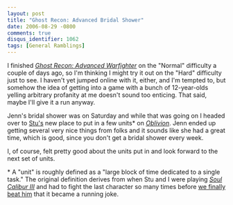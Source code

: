 ```yaml
---
layout: post
title: "Ghost Recon: Advanced Bridal Shower"
date: 2006-08-29 -0800
comments: true
disqus_identifier: 1062
tags: [General Ramblings]
---
```

I finished [*Ghost Recon: Advanced
Warfighter*](http://www.amazon.com/exec/obidos/ASIN/B000A0EFJW/mhsvortex)
on the "Normal" difficulty a couple of days ago, so I'm thinking I might
try it out on the "Hard" difficulty just to see. I haven't yet jumped
online with it, either, and I'm tempted to, but somehow the idea of
getting into a game with a bunch of 12-year-olds yelling arbitrary
profanity at me doesn't sound too enticing. That said, maybe I'll give
it a run anyway.

 Jenn's bridal shower was on Saturday and while that was going on I
headed over to [Stu's](http://www.stuartthompson.net) new place to put
in a few units\* on
[*Oblivion*](http://www.amazon.com/exec/obidos/ASIN/B000BI3QK2/mhsvortex).
Jenn ended up getting several very nice things from folks and it sounds
like she had a great time, which is good, since you don't get a bridal
shower every week.

 I, of course, felt pretty good about the units put in and look forward
to the next set of units.

 \* A "unit" is roughly defined as a "large block of time dedicated to a
single task." The original definition derives from when Stu and I were
playing [*Soul Calibur
III*](http://www.amazon.com/exec/obidos/ASIN/B000935256/mhsvortex) and
had to fight the last character so many times before [we finally beat
him](/archive/2006/02/13/strife-is-dead.aspx) that it became a running
joke.
